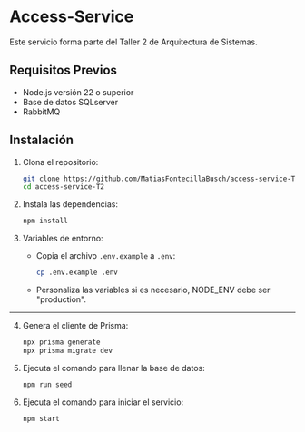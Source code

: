 # Access-Service

Este servicio forma parte del Taller 2 de Arquitectura de Sistemas.

## Requisitos Previos

- Node.js versión 22 o superior
- Base de datos SQLserver
- RabbitMQ

## Instalación

1. Clona el repositorio:
   ```bash
   git clone https://github.com/MatiasFontecillaBusch/access-service-T2.git
   cd access-service-T2
   ```

2. Instala las dependencias:
   ```bash
   npm install
   ```

3. Variables de entorno:
   - Copia el archivo `.env.example` a `.env`:
     ```bash
     cp .env.example .env
     ```
   - Personaliza las variables si es necesario, NODE_ENV debe ser "production".
---

4. Genera el cliente de Prisma:

   ```bash
   npx prisma generate
   npx prisma migrate dev
   ```


5. Ejecuta el comando para llenar la base de datos:
   ```bash
   npm run seed
   ``` 

6. Ejecuta el comando para iniciar el servicio:
   ```bash
   npm start
   ``` 